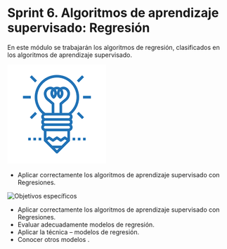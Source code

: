 # Sprint 6. Algoritmos de aprendizaje supervisado: Regresión

En este módulo se trabajarán los algoritmos de regresión, clasificados en los algoritmos de aprendizaje supervisado.

![Objetivos generales](https://github.com/Crap89/IT_ACADEMY/blob/main/Sprint%206.%20ALGORITMOS%20DE%20APRENDIZAJE%20SUPERVISADO:%20REGRESI%C3%93N/IM%C3%81GENES/objetivo%20general.png "Objetivos generales")

* Aplicar correctamente los algoritmos de aprendizaje supervisado con Regresiones.

![Objetivos específicos]()

* Aplicar correctamente los algoritmos de aprendizaje supervisado con Regresiones.
* Evaluar adecuadamente modelos de regresión.  
* Aplicar la técnica – modelos de regresión.
* Conocer otros modelos .

